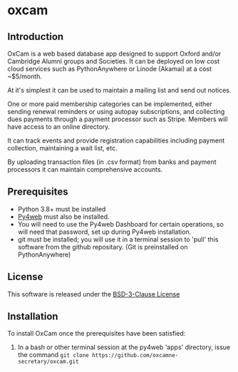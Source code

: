 # oxcam

## Introduction

OxCam is a web based database app designed to support Oxford and/or Cambridge Alumni groups and Societies.
It can be deployed on low cost cloud services such as PythonAnywhere or Linode (Akamai) at a cost ~$5/month.

At it's simplest it can be used to maintain a mailing list and send out notices.

One or more paid membership categories can be implemented, either sending renewal reminders
or using autopay subscriptions, and collecting dues payments through a payment processor such as
Stripe. Members will have access to an online directory.

It can track events and provide registration capabilities including payment collection, maintaining a wait
list, etc.

By uploading transaction files (in .csv format) from banks and payment processors it can maintain
comprehensive accounts.

## Prerequisites

- Python 3.8+ must be installed
- [Py4web](https://py4web.com/_documentation) must also be installed.
- You will need to use the Py4web Dashboard for certain operations, so will need that password, set up
during Py4web installation.
- git must be installed; you will use it in a terminal session to 'pull' this software from the github repositary. (Git is preinstalled on PythonAnywhere)

## License

This software is released under the [BSD-3-Clause License](LICENSE)

## Installation

To install OxCam once the prerequisites have been satisfied:

1. In a bash or other terminal session at the py4web 'apps' directory, issue the command
`git clone https://github.com/oxcamne-secretary/oxcam.git`
